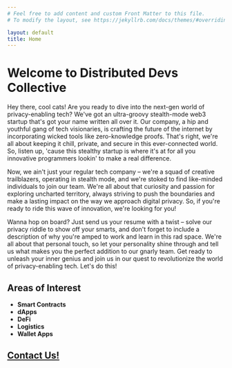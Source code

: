 ```yaml
---
# Feel free to add content and custom Front Matter to this file.
# To modify the layout, see https://jekyllrb.com/docs/themes/#overriding-theme-defaults

layout: default
title: Home
---
```

# Welcome to Distributed Devs Collective

Hey there, cool cats! Are you ready to dive into the next-gen world of privacy-enabling 
tech? We've got an ultra-groovy stealth-mode web3 startup that's got your name written 
all over it. Our company, a hip and youthful gang of tech visionaries, is crafting the 
future of the internet by incorporating wicked tools like zero-knowledge proofs. That's 
right, we're all about keeping it chill, private, and secure in this ever-connected 
world. So, listen up, 'cause this stealthy startup is where it's at for all you 
innovative programmers lookin' to make a real difference.

Now, we ain't just your regular tech company – we're a squad of creative trailblazers, 
operating in stealth mode, and we're stoked to find like-minded individuals to join our 
team. We're all about that curiosity and passion for exploring uncharted territory, 
always striving to push the boundaries and make a lasting impact on the way we approach 
digital privacy. So, if you're ready to ride this wave of innovation, we're looking for 
you!

Wanna hop on board? Just send us your resume with a twist – solve our privacy riddle to 
show off your smarts, and don't forget to include a description of why you're amped to 
work and learn in this rad space. We're all about that personal touch, so let your 
personality shine through and tell us what makes you the perfect addition to our gnarly 
team. Get ready to unleash your inner genius and join us in our quest to revolutionize 
the world of privacy-enabling tech. Let's do this!

## Areas of Interest

- **Smart Contracts** 
- **dApps** 
- **DeFi** 
- **Logistics** 
- **Wallet Apps** 

## [Contact Us!](/contact.html)
